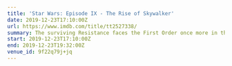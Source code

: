 ```yaml
---
title: 'Star Wars: Episode IX - The Rise of Skywalker'
date: 2019-12-23T17:10:00Z
url: https://www.imdb.com/title/tt2527338/
summary: The surviving Resistance faces the First Order once more in the final chapter of the Skywalker saga.
start: 2019-12-23T17:10:00Z
end: 2019-12-23T19:32:00Z
venue_id: 9f22q79j+jq
---
```

